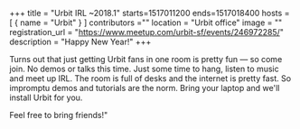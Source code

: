 +++
title = "Urbit IRL ~2018.1"
starts=1517011200
ends=1517018400
hosts = [
      { name = "Urbit" }
]
contributors =""
location = "Urbit office"
image = ""
registration_url = "https://www.meetup.com/urbit-sf/events/246972285/"
description = "Happy New Year!"
+++

Turns out that just getting Urbit fans in one room is pretty fun — so come join. No demos or talks this time. Just some time to hang, listen to music and meet up IRL. The room is full of desks and the internet is pretty fast. So impromptu demos and tutorials are the norm. Bring your laptop and we'll install Urbit for you.

Feel free to bring friends!"
